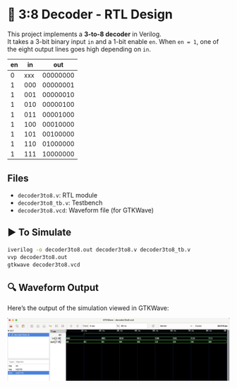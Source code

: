 # 🔧 3:8 Decoder - RTL Design

This project implements a **3-to-8 decoder** in Verilog.  
It takes a 3-bit binary input `in` and a 1-bit enable `en`. When `en = 1`, one of the eight output lines goes high depending on `in`.

| en | in  | out       |
|----|-----|-----------|
| 0  | xxx | 00000000  |
| 1  | 000 | 00000001  |
| 1  | 001 | 00000010  |
| 1  | 010 | 00000100  |
| 1  | 011 | 00001000  |
| 1  | 100 | 00010000  |
| 1  | 101 | 00100000  |
| 1  | 110 | 01000000  |
| 1  | 111 | 10000000  |

## Files
- `decoder3to8.v`: RTL module
- `decoder3to8_tb.v`: Testbench
- `decoder3to8.vcd`: Waveform file (for GTKWave)

## ▶️ To Simulate

```bash
iverilog -o decoder3to8.out decoder3to8.v decoder3to8_tb.v
vvp decoder3to8.out
gtkwave decoder3to8.vcd
```
 ## 🔍 Waveform Output

Here’s the output of the simulation viewed in GTKWave:

![Waveform](decoder3to8.png)